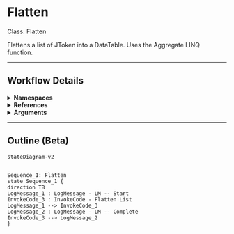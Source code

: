 # Flatten
Class: Flatten

Flattens a list of JToken into a DataTable. Uses the Aggregate LINQ function.

<hr />

## Workflow Details
<details>
    <summary>
    <b>Namespaces</b>
    </summary>

    - System.Activities
- System.Activities.Statements
- System.Activities.Expressions
- System.Activities.Validation
- System.Activities.XamlIntegration
- Microsoft.VisualBasic
- Microsoft.VisualBasic.Activities
- System
- System.Collections
- System.Collections.Generic
- System.Collections.ObjectModel
- System.Data
- System.Diagnostics
- System.Linq
- System.Net.Mail
- System.Xml
- System.Text
- System.Xml.Linq
- UiPath.Core
- UiPath.Core.Activities
- System.Windows.Markup
- GlobalVariablesNamespace
- GlobalConstantsNamespace
- System.Reflection
- Newtonsoft.Json.Linq
- Newtonsoft.Json
- System.Dynamic
- System.Runtime.Serialization
- System.ComponentModel
- System.Xml.Serialization
- System.Linq.Expressions
- System.Collections.Specialized
- UiPath.Activities.System.Collections


</details>
<details>
    <summary>
    <b>References</b>
    </summary>

    - Microsoft.CSharp
- Microsoft.VisualBasic
- Microsoft.Win32.Primitives
- netstandard
- Newtonsoft.Json
- NPOI
- PresentationFramework
- System
- System.Activities
- System.Collections
- System.Collections.Immutable
- System.Collections.NonGeneric
- System.Collections.Specialized
- System.ComponentModel
- System.ComponentModel.EventBasedAsync
- System.ComponentModel.Primitives
- System.ComponentModel.TypeConverter
- System.Configuration.ConfigurationManager
- System.Console
- System.Core
- System.Data
- System.Data.Common
- System.Data.SqlClient
- System.Linq
- System.Linq.Expressions
- System.Linq.Parallel
- System.Linq.Queryable
- System.Memory
- System.Memory.Data
- System.ObjectModel
- System.Private.CoreLib
- System.Private.DataContractSerialization
- System.Private.ServiceModel
- System.Private.Uri
- System.Private.Xml
- System.Reflection.DispatchProxy
- System.Reflection.Metadata
- System.Reflection.TypeExtensions
- System.Runtime.Serialization
- System.Runtime.Serialization.Formatters
- System.Runtime.Serialization.Primitives
- System.Security.Permissions
- System.ServiceModel
- System.ServiceModel.Activities
- System.Xaml
- System.Xml
- System.Xml.Linq
- UiPath.Studio.Constants
- UiPath.System.Activities
- UiPath.Workflow
- WindowsBase


</details>
<details>
    <summary>
    <b>Arguments</b>
    </summary>

    <table><tr><th>Name</th><th>Direction</th><th>Type</th><th>Description</th></tr><tr><td>in_List</td><td>InArgument</td><td>scg:List<njl:JToken></td><td>The list of JTokens to flatten.</td></tr><tr><td>out_dt_Table</td><td>OutArgument</td><td>sd:DataTable</td><td>The flattened object as a DataTable.</td></tr></table>
    
</details>

<hr />

## Outline (Beta)

```mermaid
stateDiagram-v2


Sequence_1: Flatten
state Sequence_1 {
direction TB
LogMessage_1 : LogMessage - LM -- Start
InvokeCode_3 : InvokeCode - Flatten List
LogMessage_1 --> InvokeCode_3
LogMessage_2 : LogMessage - LM -- Complete
InvokeCode_3 --> LogMessage_2
}
```